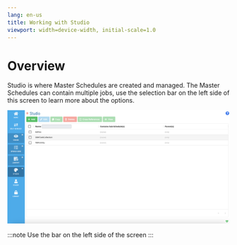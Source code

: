 ```yaml
---
lang: en-us
title: Working with Studio
viewport: width=device-width, initial-scale=1.0
---
```


# Overview

Studio is where Master Schedules are created and managed. The Master Schedules can contain multiple jobs, use the selection bar on the left side of this screen to learn more about the options.

![Working With Studio](../../../../Resources/Images/SM/Studio/Working-With-Studio.png "Threshold Grid")

:::note
Use the bar on the left side of the screen
:::
